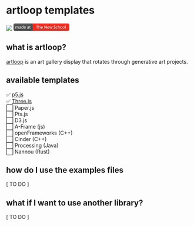 # artloop templates

<a href='http://www.recurse.com' title='Made with love at the Recurse Center'><img src='https://cloud.githubusercontent.com/assets/2883345/11325206/336ea5f4-9150-11e5-9e90-d86ad31993d8.png' height='20px'/></a> <a href="https://newschool.edu"><img src="https://raw.githubusercontent.com/zachkrall/art-loop/master/docs/images/the-new-school.png" height="20px"/></a>

## what is artloop?

[artloop](https://github.com/zachkrall/art-loop) is an art gallery display that rotates through generative art projects. 

## available templates

✅ [p5.js](/p5)
<br/>✅ [Three.js](/three)
<br/>⬜️ Paper.js
<br/>⬜️ Pts.js
<br/>⬜️ D3.js
<br/>⬜️ A-Frame (js)
<br/>⬜️ openFrameworks (C++)
<br/>⬜️ Cinder (C++)
<br/>⬜️ Processing (Java)
<br/>⬜️ Nannou (Rust)

## how do I use the examples files

[ TO DO ]

## what if I want to use another library?

[ TO DO ]
